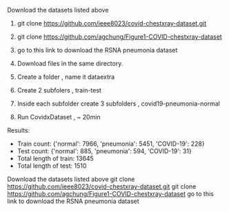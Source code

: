 Download the datasets listed above
1. git clone https://github.com/ieee8023/covid-chestxray-dataset.git
2. git clone https://github.com/agchung/Figure1-COVID-chestxray-dataset
3. go to this link to download the RSNA pneumonia dataset




1. Download files in the same directory. 
2. Create a folder , name it dataextra
3. Create 2 subfolers , train-test
4. Inside each subfolder create 3 subfolders , covid19-pneumonia-normal
5. Run CovidxDataset ,  ~ 20min

Results:

- Train count:  {'normal': 7966, 'pneumonia': 5451, 'COVID-19': 228}
- Test count:  {'normal': 885, 'pneumonia': 594, 'COVID-19': 31}
- Total length of train:  13645
- Total length of test:  1510


Download the datasets listed above
git clone https://github.com/ieee8023/covid-chestxray-dataset.git
git clone https://github.com/agchung/Figure1-COVID-chestxray-dataset
go to this link to download the RSNA pneumonia dataset
